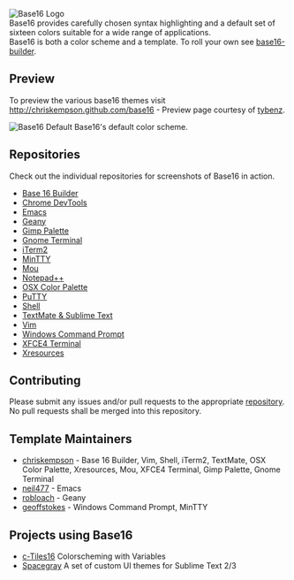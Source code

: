 ![Base16 Logo](https://raw.github.com/chriskempson/base16/master/base16-logo.png)  
Base16 provides carefully chosen syntax highlighting and a default set of sixteen colors suitable for a wide range of applications.  
Base16 is both a color scheme and a template. To roll your own see [base16-builder](https://github.com/chriskempson/base16-builder).

## Preview
To preview the various base16 themes visit http://chriskempson.github.com/base16 - Preview page courtesy of [tybenz](http://tybenz.com).

![Base16 Default](https://raw.github.com/chriskempson/base16/master/base16-default.png)
Base16's default color scheme.

## Repositories
Check out the individual repositories for screenshots of Base16 in action.

* [Base 16 Builder](https://github.com/chriskempson/base16-builder)  
* [Chrome DevTools](https://github.com/idleberg/base16-chrome-devtools)  
* [Emacs](https://github.com/neil477/base16-emacs)  
* [Geany](https://github.com/robloach/base16-geany)  
* [Gimp Palette](https://github.com/chriskempson/base16-gimp-palette)  
* [Gnome Terminal](https://github.com/chriskempson/base16-gnome-terminal)  
* [iTerm2](https://github.com/chriskempson/base16-iterm2)  
* [MinTTY](https://github.com/geoffstokes/base16-mintty)  
* [Mou](https://github.com/chriskempson/base16-mou)  
* [Notepad++](https://github.com/idleberg/base16-notepad-plus-plus)  
* [OSX Color Palette](https://github.com/chriskempson/base16-osx-color-palette)  
* [PuTTY](https://github.com/benjojo/base-16-putty/)  
* [Shell](https://github.com/chriskempson/base16-shell)  
* [TextMate & Sublime Text](https://github.com/chriskempson/base16-textmate)  
* [Vim](https://github.com/chriskempson/base16-vim)  
* [Windows Command Prompt](https://github.com/geoffstokes/base16-windows-command-prompt)  
* [XFCE4 Terminal](https://github.com/chriskempson/base16-xfce4-terminal)  
* [Xresources](https://github.com/chriskempson/base16-xresources)  

## Contributing
Please submit any issues and/or pull requests to the appropriate [repository](https://github.com/chriskempson/base16#repositories). No pull requests shall be merged into this repository.

## Template Maintainers 
* [chriskempson](https://github.com/chriskempson) - Base 16 Builder, Vim, Shell, iTerm2, TextMate, OSX Color Palette, Xresources, Mou, XFCE4 Terminal, Gimp Palette, Gnome Terminal
* [neil477](https://github.com/neil477) - Emacs
* [robloach](https://github.com/robloach) - Geany
* [geoffstokes](https://github.com/geoffstokes) - Windows Command Prompt, MinTTY

## Projects using Base16
* [c-Tiles16](https://github.com/atelierbram/c-tiles16) Colorscheming with Variables
* [Spacegray](https://github.com/kkga/spacegray) A set of custom UI themes for Sublime Text 2/3
